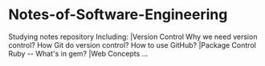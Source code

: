 # Notes-of-Software-Engineering
Studying notes repository
Including: 
	|Version Control
		Why we need version control?
		How Git do version control?
		How to use GitHub?
	|Package Control
		Ruby -- What's in gem?
	|Web Concepts
	...